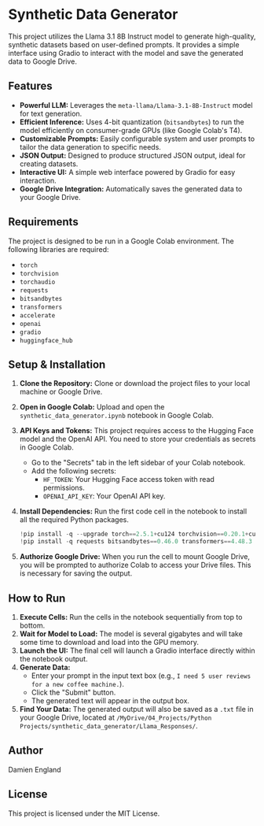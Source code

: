 # Synthetic Data Generator

This project utilizes the Llama 3.1 8B Instruct model to generate high-quality, synthetic datasets based on user-defined prompts. It provides a simple interface using Gradio to interact with the model and save the generated data to Google Drive.

## Features

- **Powerful LLM:** Leverages the `meta-llama/Llama-3.1-8B-Instruct` model for text generation.
- **Efficient Inference:** Uses 4-bit quantization (`bitsandbytes`) to run the model efficiently on consumer-grade GPUs (like Google Colab's T4).
- **Customizable Prompts:** Easily configurable system and user prompts to tailor the data generation to specific needs.
- **JSON Output:** Designed to produce structured JSON output, ideal for creating datasets.
- **Interactive UI:** A simple web interface powered by Gradio for easy interaction.
- **Google Drive Integration:** Automatically saves the generated data to your Google Drive.

## Requirements

The project is designed to be run in a Google Colab environment. The following libraries are required:

- `torch`
- `torchvision`
- `torchaudio`
- `requests`
- `bitsandbytes`
- `transformers`
- `accelerate`
- `openai`
- `gradio`
- `huggingface_hub`

## Setup & Installation

1.  **Clone the Repository:**
    Clone or download the project files to your local machine or Google Drive.

2.  **Open in Google Colab:**
    Upload and open the `synthetic_data_generator.ipynb` notebook in Google Colab.

3.  **API Keys and Tokens:**
    This project requires access to the Hugging Face model and the OpenAI API. You need to store your credentials as secrets in Google Colab.
    - Go to the "Secrets" tab in the left sidebar of your Colab notebook.
    - Add the following secrets:
        - `HF_TOKEN`: Your Hugging Face access token with read permissions.
        - `OPENAI_API_KEY`: Your OpenAI API key.

4.  **Install Dependencies:**
    Run the first code cell in the notebook to install all the required Python packages.

    ```python
    !pip install -q --upgrade torch==2.5.1+cu124 torchvision==0.20.1+cu124 torchaudio==2.5.1+cu124 --index-url [https://download.pytorch.org/whl/cu124](https://download.pytorch.org/whl/cu124)
    !pip install -q requests bitsandbytes==0.46.0 transformers==4.48.3 accelerate==1.3.0 openai
    ```

5.  **Authorize Google Drive:**
    When you run the cell to mount Google Drive, you will be prompted to authorize Colab to access your Drive files. This is necessary for saving the output.

## How to Run

1.  **Execute Cells:** Run the cells in the notebook sequentially from top to bottom.
2.  **Wait for Model to Load:** The model is several gigabytes and will take some time to download and load into the GPU memory.
3.  **Launch the UI:** The final cell will launch a Gradio interface directly within the notebook output.
4.  **Generate Data:**
    - Enter your prompt in the input text box (e.g., `I need 5 user reviews for a new coffee machine.`).
    - Click the "Submit" button.
    - The generated text will appear in the output box.
5.  **Find Your Data:** The generated output will also be saved as a `.txt` file in your Google Drive, located at `/MyDrive/04_Projects/Python Projects/synthetic_data_generator/Llama_Responses/`.

## Author

Damien England

## License

This project is licensed under the MIT License.